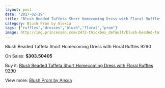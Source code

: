 ```yaml
---
layout: post
date: '2017-02-19'
title: "Blush Beaded Taffeta Short Homecoming Dress with Floral Ruffles 9290"
category: Blush Prom by Alexia
tags: ["ruffles","dresses","blush","floral","prom"]
image: http://img.princessan.com/2472-thickbox_default/blush-beaded-taffeta-short-homecoming-dress-with-floral-ruffles-9290.jpg
---
```

Blush Beaded Taffeta Short Homecoming Dress with Floral Ruffles 9290

On Sales: **$303.50405**
<a href="https://www.princessan.com/en/blush-prom-by-alexia/1117-blush-beaded-taffeta-short-homecoming-dress-with-floral-ruffles-9290.html"><amp-img layout="responsive" width="600" height="600" src="//img.princessan.com/2472-thickbox_default/blush-beaded-taffeta-short-homecoming-dress-with-floral-ruffles-9290.jpg" alt="Blush Beaded Taffeta Short Homecoming Dress with Floral Ruffles 9290 0" /></a>
<a href="https://www.princessan.com/en/blush-prom-by-alexia/1117-blush-beaded-taffeta-short-homecoming-dress-with-floral-ruffles-9290.html"><amp-img layout="responsive" width="600" height="600" src="//img.princessan.com/2473-thickbox_default/blush-beaded-taffeta-short-homecoming-dress-with-floral-ruffles-9290.jpg" alt="Blush Beaded Taffeta Short Homecoming Dress with Floral Ruffles 9290 1" /></a>

Buy it: [Blush Beaded Taffeta Short Homecoming Dress with Floral Ruffles 9290](https://www.princessan.com/en/blush-prom-by-alexia/1117-blush-beaded-taffeta-short-homecoming-dress-with-floral-ruffles-9290.html "Blush Beaded Taffeta Short Homecoming Dress with Floral Ruffles 9290")

View more: [Blush Prom by Alexia](https://www.princessan.com/en/11-blush-prom-by-alexia "Blush Prom by Alexia")